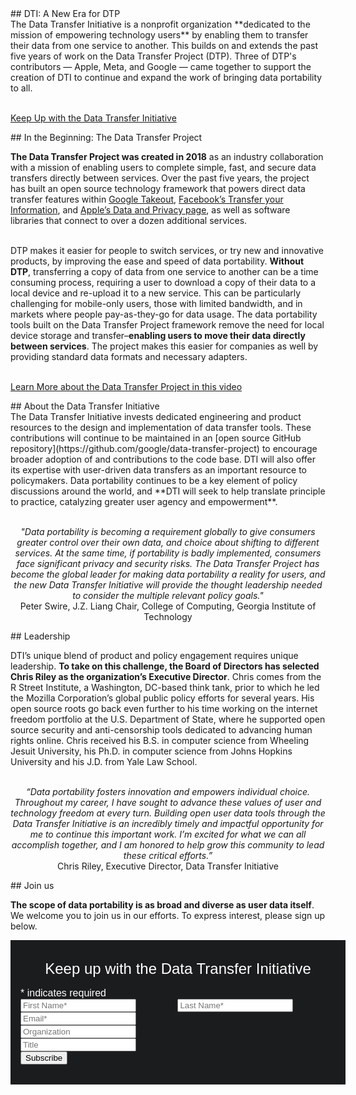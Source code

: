 <div class="section" markdown="1">
## DTI: A New Era for DTP
<div class="mustache">
</div>
The Data Transfer Initiative is a nonprofit organization **dedicated to the mission of empowering technology users** by enabling them to transfer their data from one service to another. This builds on and extends the past five years of work on the Data Transfer Project (DTP). Three of DTP's contributors &#8212; Apple, Meta, and Google &#8212; came together to support the creation of DTI to continue and expand the work of bringing data portability to all.
</div>

<br><a href='#mc_embed_signup_scroll'>Keep Up with the Data Transfer Initiative</a>

<div class="section" markdown="1">
## In the Beginning: The Data Transfer Project
<div class="mustache">
</div>

**The Data Transfer Project was created in 2018** as an industry collaboration with a mission of enabling users to complete simple, fast, and secure data transfers directly between services. Over the past five years, the project has built an open source technology framework that powers direct data transfer features within [Google Takeout](https://takeout.google.com/takeout/transfer/custom/photos), [Facebook’s Transfer your Information](http://facebook.com/tyi), and [Apple’s Data and Privacy page](https://privacy.apple.com), as well as software libraries that connect to over a dozen additional services. 

<br>DTP makes it easier for people to switch services, or try new and innovative products, by improving the ease and speed of data portability. **Without DTP**, transferring a copy of data from one service to another can be a time consuming process, requiring a user to download a copy of their data to a local device and re-upload it to a new service. This can be particularly challenging for mobile-only users, those with limited bandwidth, and in markets where people pay-as-they-go for data usage. The data portability tools built on the Data Transfer Project framework remove the need for local device storage and transfer–**enabling users to move their data directly between services**. The project makes this easier for companies as well by providing standard data formats and necessary adapters.

<br>[Learn More about the Data Transfer Project in this video](https://www.youtube.com/watch?v=_mVhmDnhrWo&feature=youtu.be)

</div>
<div class="section" markdown="1">
## About the Data Transfer Initiative
<div class="mustache">
</div>
The Data Transfer Initiative invests dedicated engineering and product resources to the design and implementation of data transfer tools. These contributions will continue to be maintained in an [open source GitHub repository](https://github.com/google/data-transfer-project) to encourage broader adoption of and contributions to the code base. DTI will also offer its expertise with user-driven data transfers as an important resource to policymakers. Data portability continues to be a key element of policy discussions around the world, and **DTI will seek to help translate principle to practice, catalyzing greater user agency and empowerment**.

<p style="text-align: center;">
<br><i>"Data portability is becoming a requirement globally to give consumers greater control over their own data, and choice about shifting to different services. At the same time, if portability is badly implemented, consumers face significant privacy and security risks. The Data Transfer Project has become the global leader for making data portability a reality for users, and the new Data Transfer Initiative will provide the thought leadership needed to consider the multiple relevant policy goals."</i>
<br>Peter Swire, J.Z. Liang Chair, College of Computing, Georgia Institute of Technology
</p>
</div>

<div class="section" markdown="1">
## Leadership
<div class="mustache">
</div>

DTI’s unique blend of product and policy engagement requires unique leadership. **To take on this challenge, the Board of Directors has selected Chris Riley as the organization’s Executive Director**. Chris comes from the R Street Institute, a Washington, DC-based think tank, prior to which he led the Mozilla Corporation’s global public policy efforts for several years. His open source roots go back even further to his time working on the internet freedom portfolio at the U.S. Department of State, where he supported open source security and anti-censorship tools dedicated to advancing human rights online. Chris received his B.S. in computer science from Wheeling Jesuit University, his Ph.D. in computer science from Johns Hopkins University and his J.D. from Yale Law School.

<p style="text-align: center;">
<br><i>“Data portability fosters innovation and empowers individual choice. Throughout my career, I have sought to advance these values of user and technology freedom at every turn. Building open user data tools through the Data Transfer Initiative is an incredibly timely and impactful opportunity for me to continue this important work. I’m excited for what we can all accomplish together, and I am honored to help grow this community to lead these critical efforts.”</i>
<br>Chris Riley, Executive Director, Data Transfer Initiative
</p>
</div>

<div class="section" markdown="1">
## Join us
<div class="mustache">
</div>

**The scope of data portability is as broad and diverse as user data itself**. We welcome you to join us in our efforts. To express interest, please sign up below. 

<!-- Begin Mailchimp Signup Form -->
<link href="//cdn-images.mailchimp.com/embedcode/classic-071822.css" rel="stylesheet" type="text/css">
<style type="text/css">
#mc_embed_signup{background:#1b1c1d; clear:left; font-family:arial;
  font-weight: 300; font-size: 1rem; color: #fff; width:100%;
  padding: 1rem;}
  #mc_embed_signup .helper_text{
  background-color: #1b1c1d;
  }
  #mc_embed_signup h2{
margin: 1rem;
text-align: center;
font-weight: 300;
  }
   #mc_embed_signup .mc-field-group.mcname{
 width: 49%;
    display: inline-block;
   
  }
  #mc_embed_signup .mc-field-group{
width: 99.5%;
  }
/* Add your own Mailchimp form style overrides in your site stylesheet or in this style block.
  We recommend moving this block and the preceding CSS link to the HEAD of your HTML file. */
</style>
<div id="mc_embed_signup">
    <form action="https://dtinit.us21.list-manage.com/subscribe/post?u=3ba10a090b97c2dc608fd780e&amp;id=1bb7a69318&amp;f_id=0012d8e1f0" method="post" id="mc-embedded-subscribe-form" name="mc-embedded-subscribe-form" class="validate" target="_blank" novalidate>
        <div id="mc_embed_signup_scroll">
        <h2>Keep up with the Data Transfer Initiative</h2>
        <div class="indicates-required"><span class="asterisk">*</span> indicates required</div>

<div class="mc-field-group mcname">
<input type="text" value="" name="FNAME" class="required" id="mce-FNAME" required placeholder="First Name*">
<span id="mce-FNAME-HELPERTEXT" class="helper_text"></span></div>
  <div class="mc-field-group mcname"><input type="text" value="" name="LNAME" class="required" id="mce-LNAME" required placeholder="Last Name*">
<span id="mce-LNAME-HELPERTEXT" class="helper_text"></span></div>
<div class="mc-field-group">
<input type="email" value="" name="EMAIL" class="required email" id="mce-EMAIL" required placeholder="Email*">
<span id="mce-EMAIL-HELPERTEXT" class="helper_text"></span>
</div>
<div class="mc-field-group">
<input type="text" value="" name="MMERGE8" class="" id="mce-MMERGE8" placeholder="Organization">
<span id="mce-MMERGE8-HELPERTEXT" class="helper_text"></span>
</div>
<div class="mc-field-group">
<input type="text" value="" name="MMERGE6" class="" id="mce-MMERGE6" placeholder="Title">
<span id="mce-MMERGE6-HELPERTEXT" class="helper_text"></span>
</div>
<div id="mce-responses" class="clear">
<div class="response" id="mce-error-response" style="display:none"></div>
<div class="response" id="mce-success-response" style="display:none"></div>
</div>    <!-- real people should not fill this in and expect good things - do not remove this or risk form bot signups-->
    <div style="position: absolute; left: -5000px;" aria-hidden="true"><input type="text" name="b_3ba10a090b97c2dc608fd780e_1bb7a69318" tabindex="-1" value=""></div>
    <div class="clear"><input type="submit" value="Subscribe" name="subscribe" id="mc-embedded-subscribe" class="button"></div>
    </div>
</form>
</div>
<script type='text/javascript' src='//s3.amazonaws.com/downloads.mailchimp.com/js/mc-validate.js'></script><script type='text/javascript'>(function($) {window.fnames = new Array(); window.ftypes = new Array();fnames[0]='EMAIL';ftypes[0]='email';fnames[1]='FNAME';ftypes[1]='text';fnames[2]='LNAME';ftypes[2]='text';fnames[3]='ADDRESS';ftypes[3]='address';fnames[4]='PHONE';ftypes[4]='phone';fnames[5]='BIRTHDAY';ftypes[5]='birthday';fnames[6]='MMERGE6';ftypes[6]='text';fnames[7]='MMERGE7';ftypes[7]='text';fnames[8]='MMERGE8';ftypes[8]='text';fnames[9]='MMERGE9';ftypes[9]='text';}(jQuery));var $mcj = jQuery.noConflict(true);</script>
<!--End mc_embed_signup-->

</div>
